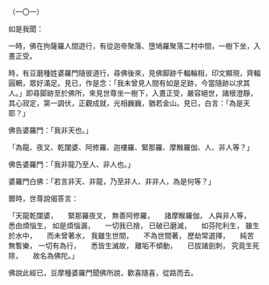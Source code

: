 （一〇一）

如是我聞：

一時，佛在拘薩羅人間遊行，有從迦帝聚落、墮鳩羅聚落二村中間，一樹下坐，入晝正受。

時，有豆磨種姓婆羅門隨彼道行，尋佛後來，見佛脚跡千輻輪相，印文顯現，齊輻圓輞，眾好滿足。見已，作是念：「我未曾見人間有如是足跡，今當隨跡以求其人。」即尋脚跡至於佛所，來見世尊坐一樹下，入晝正受，嚴容絕世，諸根澄靜，其心寂定，第一調伏，正觀成就，光相巍巍，猶若金山。見已，白言：「為是天耶？」

佛告婆羅門：「我非天也。」

「為龍、夜叉、乾闥婆、阿修羅、迦樓羅、緊那羅、摩睺羅伽、人、非人等？」

佛告婆羅門：「我非龍乃至人、非人也。」

婆羅門白佛：「若言非天、非龍，乃至非人、非非人，為是何等？」

爾時，世尊說偈答言：

「天龍乾闥婆，　　緊那羅夜叉，
無善阿修羅，　　諸摩睺羅伽，
人與非人等，　　悉由煩惱生，
如是煩惱漏，　　一切我已捨，
已破已磨滅，　　如芬陀利生，
雖生於水中，　　而未曾著水，
我雖生世間，　　不為世間著，
歷劫常選擇，　　純苦無暫樂，
一切有為行，　　悉皆生滅故，
離垢不傾動，　　已拔諸劍刺，
究竟生死除，　　故名為佛陀。」

佛說此經已，豆摩種婆羅門聞佛所說，歡喜隨喜，從路而去。





